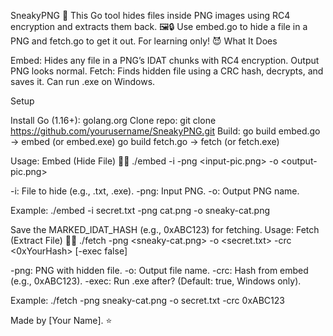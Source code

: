 SneakyPNG 🥷
This Go tool hides files inside PNG images using RC4 encryption and extracts them back. 🖼️🔒 Use embed.go to hide a file in a PNG and fetch.go to get it out. For learning only! 😈
What It Does

Embed: Hides any file in a PNG’s IDAT chunks with RC4 encryption. Output PNG looks normal.
Fetch: Finds hidden file using a CRC hash, decrypts, and saves it. Can run .exe on Windows.

Setup

Install Go (1.16+): golang.org
Clone repo: git clone https://github.com/yourusername/SneakyPNG.git
Build: 
go build embed.go → embed (or embed.exe)
go build fetch.go → fetch (or fetch.exe)



Usage: Embed (Hide File) 🕵️‍♂️
./embed -i <secret-file> -png <input-pic.png> -o <output-pic.png>


-i: File to hide (e.g., .txt, .exe).
-png: Input PNG.
-o: Output PNG name.

Example:
./embed -i secret.txt -png cat.png -o sneaky-cat.png

Save the MARKED_IDAT_HASH (e.g., 0xABC123) for fetching.
Usage: Fetch (Extract File) 🕵️‍♀️
./fetch -png <sneaky-cat.png> -o <secret.txt> -crc <0xYourHash> [-exec false]


-png: PNG with hidden file.
-o: Output file name.
-crc: Hash from embed (e.g., 0xABC123).
-exec: Run .exe after? (Default: true, Windows only).

Example:
./fetch -png sneaky-cat.png -o secret.txt -crc 0xABC123

Made by [Your Name]. ⭐
